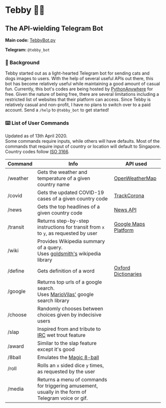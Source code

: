 # Tebby :teddy_bear::robot:
## The API-wielding Telegram Bot

**Main code:** [TebbyBot.py](TebbyBot.py)

**Telegram:** `@tebby_bot`

### :thought_balloon: Background
Tebby started out as a light-hearted Telegram bot for sending cats and dogs images to users.
With the help of several useful APIs out there, this bot has become relatively useful while
maintaining a good amount of casual fun. Currently, this bot's codes are being hosted by [PythonAnywhere](https://www.pythonanywhere.com) for free. Given the nature of being free, there are several limitations including a restricted list of websites that their platform can access. Since Tebby is relatively casual and non-profit, I have no
plans to switch over to a paid account. Send a `/help` to `@tebby_bot` to get started!
<br>
### :keyboard: List of User Commands
Updated as of 13th April 2020.
<br>
Some commands require inputs, while others will have defaults. Most of the commands that require input of country or location will default to Singapore. Country codes follow [ISO 3166](https://en.wikipedia.org/wiki/List_of_ISO_3166_country_codes). 

Command | Info | API used
-------- | -------- | ------
/weather | Gets the weather and temperature of a given country name | [OpenWeatherMap](https://openweathermap.org/api)
/covid | Gets the updated COVID-19 cases of a given country code | [TrackCorona](https://www.trackcorona.live/api)
/news | Gets the top headlines of a given country code | [News API](https://newsapi.org/)
/transit | Returns step-by-step instructions for transit from `x` to `y`, as requested by user | [Google Maps Platform](https://developers.google.com/maps/documentation)
/wiki | Provides Wikipedia summary of a query.<br>Uses [goldsmith's](https://github.com/goldsmith/Wikipedia) wikipedia library
/define | Gets definition of a word | [Oxford Dictionaries](https://developer.oxforddictionaries.com/)
/google | Returns top urls of a google search.<br>Uses [MarioVilas'](https://github.com/MarioVilas/googlesearch) google search library
/choose | Randomly chooses between choices given by indecisive users
/slap | Inspired from and tribute to [IRC](https://en.wikipedia.org/wiki/Wikipedia:Whacking_with_a_wet_trout) wet trout feature
/award | Similar to the slap feature except it's good
/8ball | Emulates the [Magic 8-ball](https://en.wikipedia.org/wiki/Magic_8-Ball)
/roll | Rolls an `x` sided dice `y` times, as requested by the user
/media | Returns a menu of commands for triggering amusement, usually in the form of Telegram voice or gif.


